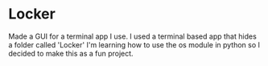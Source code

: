# Locker
Made a GUI for a terminal app I use. 
I used a terminal based app that hides a folder called 'Locker'
I'm learning how to use the os module in python so I decided to make this as a fun project.
